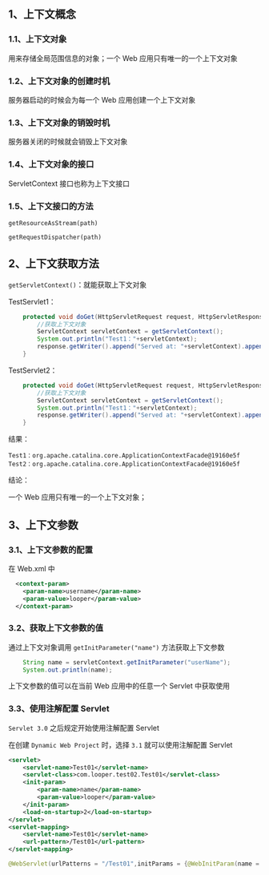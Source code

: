 ## 1、上下文概念



### 1.1、上下文对象

用来存储全局范围信息的对象；一个 Web 应用只有唯一的一个上下文对象



### 1.2、上下文对象的创建时机

服务器启动的时候会为每一个 Web 应用创建一个上下文对象



### 1.3、上下文对象的销毁时机

服务器关闭的时候就会销毁上下文对象



### 1.4、上下文对象的接口

ServletContext 接口也称为上下文接口



### 1.5、上下文接口的方法

`getResourceAsStream(path)`

`getRequestDispatcher(path)`



## 2、上下文获取方法

`getServletContext()`：就能获取上下文对象



TestServlet1：

~~~java
	protected void doGet(HttpServletRequest request, HttpServletResponse response) throws ServletException, IOException {
		//获取上下文对象
		ServletContext servletContext = getServletContext();
		System.out.println("Test1："+servletContext);
		response.getWriter().append("Served at: "+servletContext).append(request.getContextPath());
	}
~~~

TestServlet2：

~~~java
	protected void doGet(HttpServletRequest request, HttpServletResponse response) throws ServletException, IOException {
		//获取上下文对象
		ServletContext servletContext = getServletContext();
		System.out.println("Test1："+servletContext);
		response.getWriter().append("Served at: "+servletContext).append(request.getContextPath());
	}
~~~

结果：

`Test1：org.apache.catalina.core.ApplicationContextFacade@19160e5f`
`Test2：org.apache.catalina.core.ApplicationContextFacade@19160e5f`

结论：

一个 Web 应用只有唯一的一个上下文对象；



## 3、上下文参数

### 3.1、上下文参数的配置

在 Web.xml 中

~~~xml
  <context-param>
  	<param-name>username</param-name>
  	<param-value>looper</param-value>
  </context-param>
~~~



### 3.2、获取上下文参数的值

通过上下文对象调用 `getInitParameter("name")` 方法获取上下文参数

~~~java
	String name = servletContext.getInitParameter("userName");
	System.out.println(name);
~~~

上下文参数的值可以在当前 Web 应用中的任意一个 Servlet 中获取使用



### 3.3、使用注解配置 Servlet

`Servlet 3.0` 之后规定开始使用注解配置 Servlet

在创建 `Dynamic Web Project` 时，选择 `3.1` 就可以使用注解配置 Servlet



~~~xml
<servlet>
	<servlet-name>Test01</servlet-name>
	<servlet-class>com.looper.test02.Test01</servlet-class>
	<init-param>
  		<param-name>name</param-name>
  		<param-value>looper</param-value>
	</init-param>
	<load-on-startup>2</load-on-startup>
</servlet>
<servlet-mapping>
	<servlet-name>Test01</servlet-name>
	<url-pattern>/Test01</url-pattern>
</servlet-mapping>
~~~



~~~java
@WebServlet(urlPatterns = "/Test01",initParams = {@WebInitParam(name = "name",value = "looper")})
~~~



